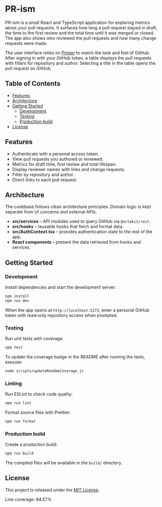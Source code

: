# PR-ism

PR-ism is a small React and TypeScript application for exploring metrics about your pull requests. It surfaces how long a pull request stayed in draft, the time to the first review and the total time until it was merged or closed. The app also shows who reviewed the pull requests and how many change requests were made.

The user interface relies on [Primer](https://primer.style) to match the look and feel of GitHub. After signing in with your GitHub token, a table displays the pull requests with filters for repository and author. Selecting a title in the table opens the pull request on GitHub.

## Table of Contents

- [Features](#features)
- [Architecture](#architecture)
- [Getting Started](#getting-started)
  - [Development](#development)
  - [Testing](#testing)
  - [Production build](#production-build)
- [License](#license)

## Features

- Authenticate with a personal access token.
- View pull requests you authored or reviewed.
- Metrics for draft time, first review and total lifespan.
 - Display reviewer names with links and change requests.
- Filter by repository and author.
- Direct links to each pull request.

## Architecture

The codebase follows clean architecture principles. Domain logic is kept separate from UI concerns and external APIs.

- **src/services** – API modules used to query GitHub via `@octokit/rest`.
- **src/hooks** – reusable hooks that fetch and format data.
- **src/AuthContext.tsx** – provides authentication state to the rest of the app.
- **React components** – present the data retrieved from hooks and services.

## Getting Started

### Development

Install dependencies and start the development server:

```bash
npm install
npm run dev
```

When the app opens at `http://localhost:5173`, enter a personal GitHub token with read‑only repository access when prompted.

### Testing

Run unit tests with coverage:

```bash
npm test
```

To update the coverage badge in the README after running the tests, execute:

```bash
node scripts/updateReadmeCoverage.js
```

### Linting

Run ESLint to check code quality:

```bash
npm run lint
```

Format source files with Prettier:

```bash
npm run format
```

### Production build

Create a production build:

```bash
npm run build
```

The compiled files will be available in the `build/` directory.

## License

This project is released under the [MIT License](LICENSE).

Line coverage: 84.57%
